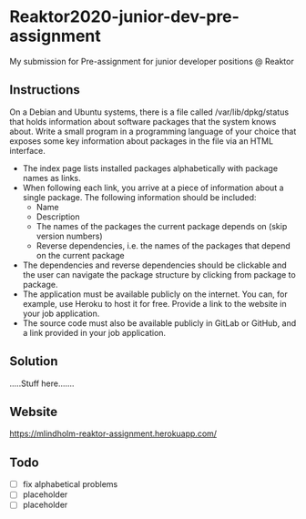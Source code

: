 # Reaktor2020-junior-dev-pre-assignment
My submission for Pre-assignment for junior developer positions @ Reaktor

## Instructions
On a Debian and Ubuntu systems, there is a file called /var/lib/dpkg/status that holds information about software packages that the system knows about. Write a small program in a programming language of your choice that exposes some key information about packages in the file via an HTML interface.

- The index page lists installed packages alphabetically with package names as links.
- When following each link, you arrive at a piece of information about a single package. The following information should be included:
  * Name
  * Description
  * The names of the packages the current package depends on (skip version numbers)
  * Reverse dependencies, i.e. the names of the packages that depend on the current package
- The dependencies and reverse dependencies should be clickable and the user can navigate the package structure by clicking from package to package.
- The application must be available publicly on the internet. You can, for example, use Heroku to host it for free. Provide a link to the website in your job application.
- The source code must also be available publicly in GitLab or GitHub, and a link provided in your job application.

## Solution

.....Stuff here.......

## Website

https://mlindholm-reaktor-assignment.herokuapp.com/

## Todo

- [ ] fix alphabetical problems
- [ ] placeholder
- [ ] placeholder
